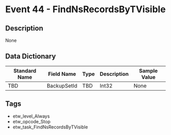 # Event 44 - FindNsRecordsByTVisible

## Description
None

## Data Dictionary
|Standard Name|Field Name|Type|Description|Sample Value|
|---|---|---|---|---|
|TBD|BackupSetId|TBD|Int32|None|None|

## Tags
* etw_level_Always
* etw_opcode_Stop
* etw_task_FindNsRecordsByTVisible